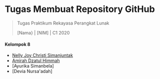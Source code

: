 # Tugas Membuat Repository GitHub

> Tugas Praktikum Rekayasa Perangkat Lunak
> 
> [Nama} | [NIM] | C1 2020

#### Kelompok 8
- [Nelly Joy Christi Simanjuntak](https://github.com/joynelly/2000199_NellyJoy_C12020)
- [Amirah Dzatul Himmah](https://github.com/amirahdzh123/2002871_AmirahDzatulHimmah_C12020)
- [Ayurika Simanbela]
- [Devia Nursa'adah]
